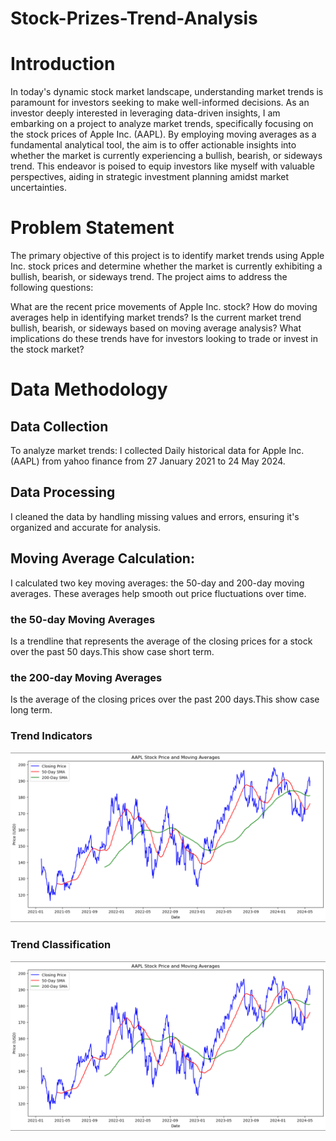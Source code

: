 # Stock-Prizes-Trend-Analysis
# Introduction
In today's dynamic stock market landscape, understanding market trends is paramount for investors seeking to make well-informed decisions. As an investor deeply interested in leveraging data-driven insights, I am embarking on a project to analyze market trends, specifically focusing on the stock prices of Apple Inc. (AAPL). By employing moving averages as a fundamental analytical tool, the aim is to offer actionable insights into whether the market is currently experiencing a bullish, bearish, or sideways trend. This endeavor is poised to equip investors like myself with valuable perspectives, aiding in strategic investment planning amidst market uncertainties.
# Problem Statement
The primary objective of this project is to identify market trends using Apple Inc. stock prices and determine whether the market is currently exhibiting a bullish, bearish, or sideways trend. The project aims to address the following questions:

What are the recent price movements of Apple Inc. stock?
How do moving averages help in identifying market trends?
Is the current market trend bullish, bearish, or sideways based on moving average analysis?
What implications do these trends have for investors looking to trade or invest in the stock market?
# Data Methodology 
## Data Collection
To analyze market trends:
I collected Daily historical data for Apple Inc. (AAPL) from yahoo finance from 27 January 2021 to 24 May 2024.
## Data Processing
I cleaned the data by handling missing values and errors, ensuring it's organized and accurate for analysis.
## Moving Average Calculation:
I calculated two key moving averages: the 50-day and 200-day moving averages. These averages help smooth out price fluctuations over time.
### the 50-day Moving Averages
Is a trendline that represents the average of the closing prices for a stock over the past 50 days.This show case short term.
### the 200-day Moving Averages
Is the average of the closing prices over the past 200 days.This show case long term.
### Trend Indicators

![Alt Text](https://github.com/CynthiaKiplagat/Stock-Prizes-Trend-Analysis/blob/main/AAPL%20MVA.PNG)

### Trend Classification
![Alt Text](https://github.com/CynthiaKiplagat/Stock-Prizes-Trend-Analysis/blob/main/AAPL%20MVA.PNG)






